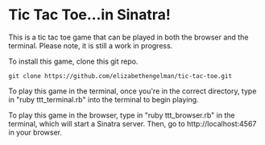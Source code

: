 <h1>Tic Tac Toe...in Sinatra!</h1>

This is a tic tac toe game that can be played in both the browser and the terminal. Please note, it is still a work in progress. 

To install this game, clone this git repo.
```
git clone https://github.com/elizabethengelman/tic-tac-toe.git
```
To play this game in the terminal, once you're in the correct directory, type in "ruby ttt_terminal.rb" into the terminal to begin playing.


To play this game in the browser, type in "ruby ttt_browser.rb" in the terminal, which will start a Sinatra server. Then, go to http://localhost:4567 in your browser.
